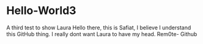 # Hello-World3
A third test to show Laura
Hello there, this is Safiat, I believe I understand this GitHub thing. I really dont want Laura to have my head.
Rem0te- Github
